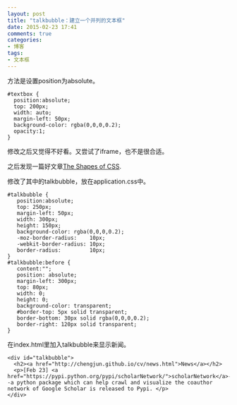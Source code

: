 ```yaml
---
layout: post
title: "talkbubble：建立一个并列的文本框"
date: 2015-02-23 17:41
comments: true
categories: 
- 博客
tags:
- 文本框
---
```


方法是设置position为absolute。

    #textbox {
      position:absolute;
      top: 200px;
      width: auto;
      margin-left: 50px;
      background-color: rgba(0,0,0,0.2);
      opacity:1;
    }

修改之后又觉得不好看。又尝试了iframe，也不是很合适。

之后发现一篇好文章[The Shapes of CSS](http://css-tricks.com/examples/ShapesOfCSS/).

修改了其中的talkbubble，放在application.css中。

    #talkbubble {
       position:absolute;
       top: 250px;
       margin-left: 50px;
       width: 300px;
       height: 150px;
       background-color: rgba(0,0,0,0.2);
       -moz-border-radius:    10px;
       -webkit-border-radius: 10px;
       border-radius:         10px;
    }
    #talkbubble:before {
       content:"";
       position: absolute;
       margin-left: 300px;
       top: 80px;
       width: 0;
       height: 0;
       background-color: transparent;
       #border-top: 5px solid transparent;
       border-bottom: 30px solid rgba(0,0,0,0.2);
       border-right: 120px solid transparent;
    }

在index.html里加入talkbubble来显示新闻。

    <div id="talkbubble">
      <h2><a href="http://chengjun.github.io/cv/news.html">News</a></h2>
      <p>[Feb 23] <a href="https://pypi.python.org/pypi/scholarNetwork/">scholarNetwork</a>--a python package which can help crawl and visualize the coauthor network of Google Scholar is released to Pypi. </p>
    </div>
